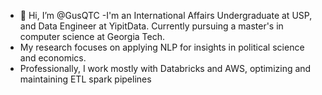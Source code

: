 - 👋 Hi, I’m @GusQTC
-I'm an International Affairs Undergraduate at USP, and Data Engineer at YipitData. Currently pursuing a master's in computer science at Georgia Tech.
- My research focuses on applying NLP for insights in political science and economics.
- Professionally, I work mostly with Databricks and AWS, optimizing and maintaining ETL spark pipelines

<!---
GusQTC/GusQTC is a ✨ special ✨ repository because its `README.md` (this file) appears on your GitHub profile.
You can click the Preview link to take a look at your changes.
--->

